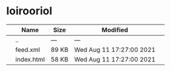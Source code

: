 # loirooriol

<table><thead><tr class="header"><th></th><th>Name</th><th>Size</th><th>Modified</th><th></th></tr></thead><tbody><tr class="odd"><td></td><td><span class="goup">..</span></td><td>—</td><td>—</td><td></td></tr><tr class="even"><td></td><td><span class="name">feed.xml</span></td><td>89 KB</td><td>Wed Aug 11 17:27:00 2021</td><td></td></tr><tr class="odd"><td></td><td><span class="name">index.html</span></td><td>58 KB</td><td>Wed Aug 11 17:27:00 2021</td><td></td></tr></tbody></table>
